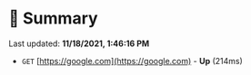 # 📖 Summary
Last updated: **11/18/2021, 1:46:16 PM**

- `GET` [https://google.com](https://google.com) - **Up** (214ms)
